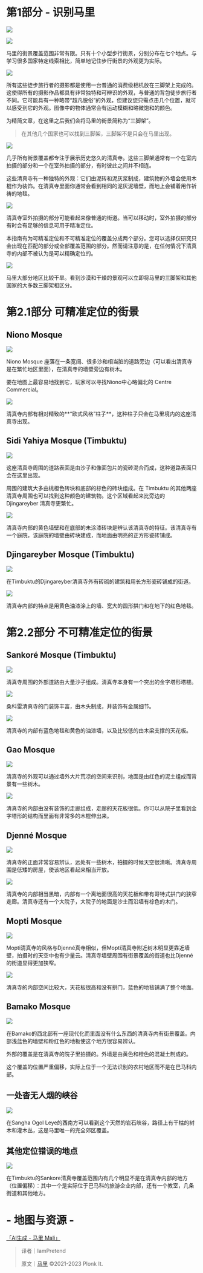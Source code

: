 # 第1部分 - 识别马里
![](https://cdn.nlark.com/yuque/0/2023/png/34598262/1688778737629-bb7162ec-63df-4b51-8b2c-83d9f0f487d2.png)

![](https://cdn.nlark.com/yuque/0/2023/png/34598262/1688778737926-bedf927f-b0c9-4ffe-9dad-0413e0338849.png)

马里的街景覆盖范围非常有限。只有十个小型步行街景，分别分布在七个地点。与学习很多国家特定线索相比，简单地记住步行街景的外观更为实际。

![](https://cdn.nlark.com/yuque/0/2023/png/34598262/1688778738404-a4e9d6b9-00a9-44e6-9b2e-a8872d9daf10.png)

所有这些徒步旅行者的摄影都是使用一台普通的消费级相机放在三脚架上完成的。这使得所有的摄影作品都具有非常独特和可辨识的外观，与普通的背包徒步旅行者不同。它可能具有一种略带“超凡脱俗”的外观，但建议您只需点击几个位置，就可以感受到它的外观。图像中的物体通常会有运动模糊和略微饱和的颜色。

为精简文章，在这里之后我们会将马里的街景简称为“三脚架”。

> 在其他几个国家也可以找到三脚架，三脚架不是只会在马里出现。
>

![](https://cdn.nlark.com/yuque/0/2023/png/34598262/1688778738882-a0d86ac9-c9a4-4b5e-925a-085e3669d7e3.png)

几乎所有街景覆盖都专注于展示历史悠久的清真寺。这些三脚架通常有一个在室内拍摄的部分和一个在室外拍摄的部分，有时彼此之间并不相连。

这些清真寺有一种独特的外观：它们由泥砖和泥灰浆制成，建筑物的外墙会使用木棍作为装饰。在清真寺里面你通常会看到相同的泥灰泥墙壁，而地上会铺着用作祈祷的地毯。

![](https://cdn.nlark.com/yuque/0/2023/png/34598262/1688778739396-0825c8b7-3598-47ad-b224-58b6715769a7.png)

清真寺室外拍摄的部分可能看起来像普通的街道。当可以移动时，室外拍摄的部分有时会有足够的信息可用于精准定位。

本指南有为可精准定位和不可精准定位的覆盖分成两个部分。您可以选择仅研究只会出现在匹配的部分或全部覆盖范围的部分。然而请注意的是，在任何情况下清真寺的内部不被认为是可以精确定位的。

![](https://cdn.nlark.com/yuque/0/2023/png/34598262/1688778740048-d6d0a950-4511-4c35-af73-d05e430fa76c.png)

马里大部分地区比较干旱。看到沙漠和干燥的景观可以立即将马里的三脚架和其他国家的大多数三脚架相区分。

# 第2.1部分 可精准定位的街景
## <font style="color:rgb(0, 0, 0);">Niono Mosque</font>
![](https://cdn.nlark.com/yuque/0/2023/png/34598262/1688778740538-c1e6cef5-ec5e-4064-8677-df17ad235690.png)

Niono Mosque 座落在一条宽阔、很多沙和相当脏的道路旁边（可以看出清真寺是在繁忙地区里面），在清真寺的墙壁旁边有树木。

要在地图上最容易地找到它，玩家可以寻找Niono中心略偏北的 Centre Commercial。

![](https://cdn.nlark.com/yuque/0/2023/png/34598262/1688778741116-cc240688-3303-4b3f-bc8c-9e85c72c4692.png)

清真寺内部有相对精致的**“欧式风格”柱子**，这种柱子只会在马里境内的这座清真寺出现。

## Sidi Yahiya Mosque (Timbuktu)
![](https://cdn.nlark.com/yuque/0/2023/png/34598262/1688778741651-52dc78a3-f737-4669-a221-f2e55061a0d0.png)

这座清真寺周围的道路表面是由沙子和像面包片的瓷砖混合而成，这种道路表面只会在这里出现。

周围的建筑大多由桃橙色砖块和底部的棕色的砖块组成。在 Timbuktu 的其他两座清真寺周围也可以找到这种颜色的建筑物。这个区域看起来比旁边的 Djingareyber 清真寺更繁忙。

![](https://cdn.nlark.com/yuque/0/2023/png/34598262/1688778742400-8a6e5dd8-c457-4f40-b01f-28db41bbed51.png)

清真寺内部的黄色墙壁和在底部的未涂漆砖块是辨认该清真寺的特征。该清真寺有一个庭院，该庭院的墙壁由砖块建成，而地面由明亮的正方形瓷砖铺成。

## Djingareyber Mosque (Timbuktu)
![](https://cdn.nlark.com/yuque/0/2023/png/34598262/1688778742869-1b831662-1079-4602-821e-1e36f8b52266.png)

在Timbuktu的Djingareyber清真寺外有砖砌的建筑和用长方形瓷砖铺成的街道。

![](https://cdn.nlark.com/yuque/0/2023/png/34598262/1688778743292-a9c684ef-f576-46ee-8323-906d16dcd5de.png)

清真寺内部的特点是用黄色油漆涂上的墙、宽大的圆形拱门和在地下的红色地毯。

# 第2.2部分 不可精准定位的街景
## Sankoré Mosque (Timbuktu)
![](https://cdn.nlark.com/yuque/0/2023/png/34598262/1688778743790-82d31c38-94d3-4f55-88f9-9788bdef0a75.png)

清真寺周围的外部道路由大量沙子组成。清真寺本身有一个突出的金字塔形塔楼。

![](https://cdn.nlark.com/yuque/0/2023/png/34598262/1688778744288-eec9a4ee-d4ab-45af-bf10-a823122fc929.png)

桑科雷清真寺的门装饰丰富，由木头制成，并装饰有金属细节。

![](https://cdn.nlark.com/yuque/0/2023/png/34598262/1688778744816-908c1bdb-c17e-4bee-bd44-9e6e2f404082.png)

清真寺的内部有蓝色地毯和黄色的油漆墙，以及比较低的由木梁支撑的天花板。

## Gao Mosque
![](https://cdn.nlark.com/yuque/0/2023/png/34598262/1688778745223-1bbc90e8-dda5-4be6-b141-4b54e6432f89.png)

清真寺的外观可以通过墙外大片荒凉的空间来识别，地面是由红色的泥土组成而背景有一些树木。

![](https://cdn.nlark.com/yuque/0/2023/png/34598262/1688778745752-2f4e90d6-b856-432f-8341-4c49d210d5f2.png)

清真寺的内部由没有装饰的走廊组成，走廊的天花板很低。你可以从院子里看到金字塔形的结构而里面有非常多的木棍伸出来。

## Djenné Mosque
![](https://cdn.nlark.com/yuque/0/2023/png/34598262/1688778746283-701763e9-4873-4bc2-b7aa-cbe48875eb60.png)

清真寺的正面非常容易辨认，远处有一些树木，拍摄的时候天空很清晰。清真寺周围是低矮的房屋，使该地区看起来相当开放。

![](https://cdn.nlark.com/yuque/0/2023/png/34598262/1688778746890-0ac5b204-06ec-4451-beac-9e026b173795.png)

清真寺的内部相当黑暗，内部有一个离地面很高的天花板和带有哥特式拱门的狭窄走廊。清真寺还有一个大院子，大院子的地面是沙土而沿墙有棕色的木门。

##  Mopti Mosque
![](https://cdn.nlark.com/yuque/0/2023/png/34598262/1688778747520-e585470b-d878-4ad7-aa31-fbba7bf48ab2.png)

Mopti清真寺的风格与Djenné真寺相似，但Mopti清真寺附近树木明显更靠近墙壁，拍摄时的天空中也有少量云。清真寺墙壁周围有街景覆盖的街道也比Djenné的街道显得更加狭窄。

![](https://cdn.nlark.com/yuque/0/2023/png/34598262/1688778748042-68510ad3-5085-4069-8e4b-97797038d9f9.png)

清真寺的内部空间比较大，天花板很高和没有拱门，蓝色的地毯铺满了整个地面。

## Bamako Mosque
![](https://cdn.nlark.com/yuque/0/2023/png/34598262/1688778748501-94857922-b3bc-46b2-abc1-147cbd0e1ceb.png)

在Bamako的西北部有一座现代化而里面没有什么东西的清真寺内有街景覆盖。内部浅蓝色的墙壁和粉红色的地板使这个地方很容易辨认。

外部的覆盖是在清真寺的院子里拍摄的。外墙是由黄色和橙色的混凝土制成的。

这个覆盖的位置严重偏移，实际上位于一个无法识别的农村地区而不是在巴马科内部。

## 一处杳无人烟的峡谷
![](https://cdn.nlark.com/yuque/0/2023/png/34598262/1688778749078-ccd9e166-d812-4f35-b0b2-be20ef0c2fe1.png)

在Sangha Ogol Leye的西南方可以看到这个天然的岩石峡谷，路径上有干枯的树木和灌木丛，这是马里唯一的完全郊区覆盖。

## 其他定位错误的地点
![](https://cdn.nlark.com/yuque/0/2023/png/34598262/1688778749632-37c912a1-2da0-439d-bc64-8c51c9654080.png)

在Timbuktu的Sankore清真寺覆盖范围内有几个明显不是在清真寺内部的地方（位置偏移）：其中一个是实际位于巴马科的旅游企业内部，还有一个教室，几条街道和其他地方。



# - 地图与资源 -
[「AI生成 - 马里 Mali」](https://tuxun.fun/maps_detail?mapsId=2557)





> 译者｜IamPretend
>
> 原文｜[马里](https://www.plonkit.net/mali) ©2021-2023 Plonk It.
>

